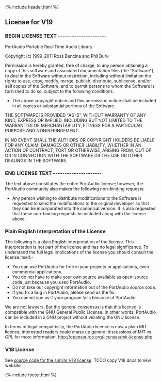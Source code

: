 {% include header.html %}

## License for V19

### BEGIN LICENSE TEXT ---------------------

PortAudio Portable Real-Time Audio Library

Copyright (c) 1999-2011 Ross Bencina and Phil Burk

Permission is hereby granted, free of charge, to any person obtaining a copy of this software and associated
documentation files (the "Software"), to deal in the Software without restriction, including without
limitation the rights to use, copy, modify, merge, publish, distribute, sublicense, and/or sell copies
of the Software, and to permit persons to whom the Software is furnished to do so, subject to the following conditions:

- The above copyright notice and this permission notice shall be included in all copies or substantial portions of the Software.

THE SOFTWARE IS PROVIDED "AS IS", WITHOUT WARRANTY OF ANY KIND, EXPRESS OR IMPLIED, INCLUDING BUT NOT LIMITED 
TO THE WARRANTIES OF MERCHANTABILITY, FITNESS FOR A PARTICULAR PURPOSE AND NONINFRINGEMENT.

IN NO EVENT SHALL THE AUTHORS OR COPYRIGHT HOLDERS BE LIABLE FOR ANY CLAIM, DAMAGES OR OTHER LIABILITY,
WHETHER IN AN ACTION OF CONTRACT, TORT OR OTHERWISE, ARISING FROM, OUT OF OR IN CONNECTION WITH THE
SOFTWARE OR THE USE OR OTHER DEALINGS IN THE SOFTWARE.

### END LICENSE TEXT ---------------------

The text above constitutes the entire PortAudio license; however, the PortAudio community also makes the following non-binding requests:

- Any person wishing to distribute modifications to the Software is requested to send the modifications to the original developer so that they can be incorporated into the canonical version. It is also requested that these non-binding requests be included along with the license above.

### Plain English Interpretation of the License

The following is a plain English interpretation of the license. This interpretation is not part of the license and has
no legal significance. To understand the full legal implications of the license you should consult the license itself.- 

- You can use PortAudio for free in your projects or applications, even commercial applications.
- You do not have to make your own source available as open-source code just because you used PortAudio.
- Do not take our copyright information out of the PortAudio source code.
- If you fix a bug in PortAudio, please send us the fix.
- You cannot sue us if your program fails because of PortAudio.

We are not lawyers. But the general consensus is that this license is compatible with the GNU General Public License.
In other words, PortAudio can be included in a GNU project without violating the GNU license.

In terms of legal compatibility, the PortAudio licence is now a plain MIT licence, interested readers
could chase up general discussions of MIT vs GPL for more information. http://opensource.org/licenses/mit-license.php

### V18 License

See [source code for the similar V18 license](http://www.portaudio.com/docs/portaudio_h_v18.txt). TODO copy V18 docs to new website

{% include footer.html %}

